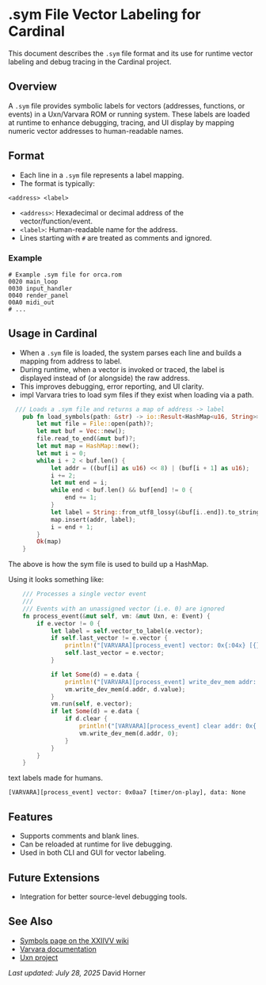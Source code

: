 # .sym File Vector Labeling for Cardinal

This document describes the `.sym` file format and its use for runtime vector labeling and debug tracing in the Cardinal project.

## Overview

A `.sym` file provides symbolic labels for vectors (addresses, functions, or events) in a Uxn/Varvara ROM or running system. These labels are loaded at runtime to enhance debugging, tracing, and UI display by mapping numeric vector addresses to human-readable names.

## Format

- Each line in a `.sym` file represents a label mapping.
- The format is typically:

```
<address> <label>
```

- `<address>`: Hexadecimal or decimal address of the vector/function/event.
- `<label>`: Human-readable name for the address.
- Lines starting with `#` are treated as comments and ignored.

### Example

```
# Example .sym file for orca.rom
0020 main_loop
0030 input_handler
0040 render_panel
00A0 midi_out
# ...
```

## Usage in Cardinal

- When a `.sym` file is loaded, the system parses each line and builds a mapping from address to label.
- During runtime, when a vector is invoked or traced, the label is displayed instead of (or alongside) the raw address.
- This improves debugging, error reporting, and UI clarity.
- impl Varvara tries to load sym files if they exist when loading via a path.

```rust
  /// Loads a .sym file and returns a map of address -> label
    pub fn load_symbols(path: &str) -> io::Result<HashMap<u16, String>> {
        let mut file = File::open(path)?;
        let mut buf = Vec::new();
        file.read_to_end(&mut buf)?;
        let mut map = HashMap::new();
        let mut i = 0;
        while i + 2 < buf.len() {
            let addr = ((buf[i] as u16) << 8) | (buf[i + 1] as u16);
            i += 2;
            let mut end = i;
            while end < buf.len() && buf[end] != 0 {
                end += 1;
            }
            let label = String::from_utf8_lossy(&buf[i..end]).to_string();
            map.insert(addr, label);
            i = end + 1;
        }
        Ok(map)
    }
```
The above is how the sym file is used to build up a HashMap.

Using it looks something like:
```rust
    /// Processes a single vector event
    ///
    /// Events with an unassigned vector (i.e. 0) are ignored
    fn process_event(&mut self, vm: &mut Uxn, e: Event) {
        if e.vector != 0 {
            let label = self.vector_to_label(e.vector);
            if self.last_vector != e.vector {
                println!("[VARVARA][process_event] vector: 0x{:04x} [{}], data: {:?}", e.vector, label, e.data);
                self.last_vector = e.vector;
            }

            if let Some(d) = e.data {
                println!("[VARVARA][process_event] write_dev_mem addr: 0x{:02x}, value: 0x{:02x} ('{}')", d.addr, d.value, d.value as char);
                vm.write_dev_mem(d.addr, d.value);
            }
            vm.run(self, e.vector);
            if let Some(d) = e.data {
                if d.clear {
                    println!("[VARVARA][process_event] clear addr: 0x{:02x}", d.addr);
                    vm.write_dev_mem(d.addr, 0);
                }
            }
        }
    }
```

text labels made for humans.
```
[VARVARA][process_event] vector: 0x0aa7 [timer/on-play], data: None
```

## Features
- Supports comments and blank lines.
- Can be reloaded at runtime for live debugging.
- Used in both CLI and GUI for vector labeling.

## Future Extensions
- Integration for better source-level debugging tools.

## See Also
- [Symbols page on the XXIIVV wiki](https://wiki.xxiivv.com/site/symbols.html)
- [Varvara documentation](https://wiki.xxiivv.com/site/varvara.html)
- [Uxn project](https://wiki.xxiivv.com/site/uxn.html)

*Last updated: July 28, 2025*
David Horner